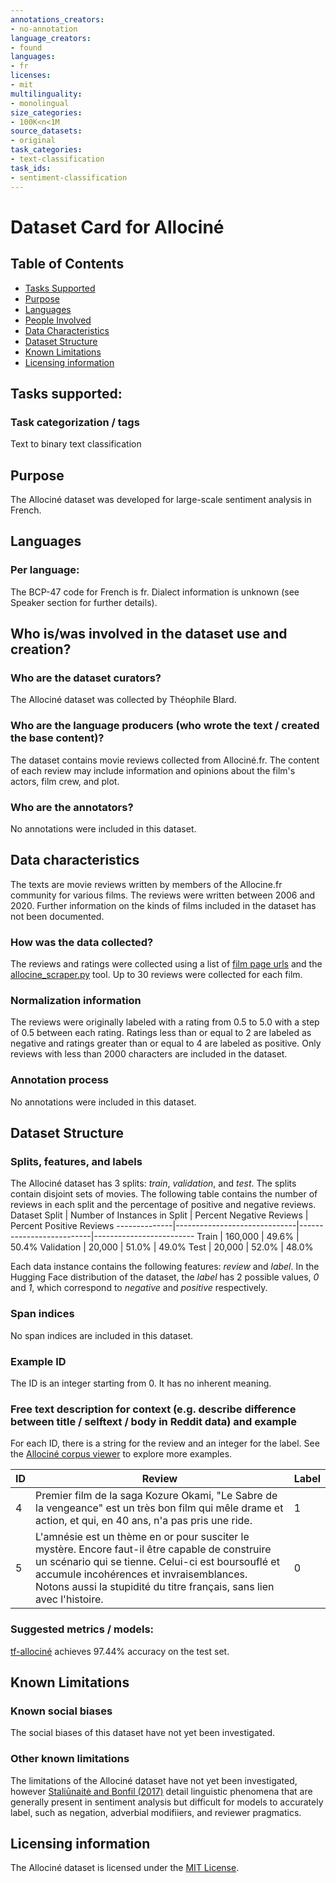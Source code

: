 ```yaml
---
annotations_creators:
- no-annotation
language_creators:
- found
languages:
- fr
licenses:
- mit
multilinguality:
- monolingual
size_categories:
- 100K<n<1M
source_datasets:
- original
task_categories:
- text-classification
task_ids:
- sentiment-classification
---
```

# Dataset Card for Allociné

## Table of Contents
- [Tasks Supported](#tasks-supported)
- [Purpose](#purpose)
- [Languages](#languages)
- [People Involved](#who-iswas-involved-in-the-dataset-use-and-creation)
- [Data Characteristics](#data-characteristics)
- [Dataset Structure](#dataset-structure)
- [Known Limitations](#known-limitations)
- [Licensing information](#licensing-information)

## Tasks supported:
### Task categorization / tags

Text to binary text classification

## Purpose

The Allociné dataset was developed for large-scale sentiment analysis in French. 

## Languages 
### Per language:

The BCP-47 code for French is fr. Dialect information is unknown (see Speaker section for further details).

## Who is/was involved in the dataset use and creation?
### Who are the dataset curators?

The Allociné dataset was collected by Théophile Blard. 

### Who are the language producers (who wrote the text / created the base content)?

The dataset contains movie reviews collected from Allociné.fr. The content of each review may include information and opinions about the film's actors, film crew, and plot.

### Who are the annotators?

No annotations were included in this dataset. 

## Data characteristics

The texts are movie reviews written by members of the Allocine.fr community for various films. The reviews were written between 2006 and 2020. Further information on the kinds of films included in the dataset has not been documented.

### How was the data collected?

The reviews and ratings were collected using a list of [film page urls](https://github.com/TheophileBlard/french-sentiment-analysis-with-bert/blob/master/allocine_dataset/allocine_films_urls.txt) and the [allocine_scraper.py](https://github.com/TheophileBlard/french-sentiment-analysis-with-bert/blob/master/allocine_dataset/allocine_scraper.py) tool. Up to 30 reviews were collected for each film. 

### Normalization information

The reviews were originally labeled with a rating from 0.5 to 5.0 with a step of 0.5 between each rating. Ratings less than or equal to 2 are labeled as negative and ratings greater than or equal to 4 are labeled as positive. Only reviews with less than 2000 characters are included in the dataset. 

### Annotation process

No annotations were included in this dataset. 

## Dataset Structure
### Splits, features, and labels

The Allociné dataset has 3 splits: _train_, _validation_, and _test_. The splits contain disjoint sets of movies. The following table contains the number of reviews in each split and the percentage of positive and negative reviews. 
Dataset Split | Number of Instances in Split | Percent Negative Reviews | Percent Positive Reviews
--------------|------------------------------|--------------------------|-------------------------
Train | 160,000 | 49.6% | 50.4%
Validation | 20,000 | 51.0% | 49.0%
Test | 20,000 | 52.0% | 48.0%

Each data instance contains the following features: _review_ and _label_. In the Hugging Face distribution of the dataset, the _label_ has 2 possible values, _0_ and _1_, which correspond to _negative_ and _positive_ respectively. 

### Span indices

No span indices are included in this dataset.

### Example ID

The ID is an integer starting from 0. It has no inherent meaning. 

### Free text description for context (e.g. describe difference between title / selftext / body in Reddit data) and example

For each ID, there is a string for the review and an integer for the label. See the [Allociné corpus viewer](https://huggingface.co/nlp/viewer/?dataset=allocine) to explore more examples.

ID | Review | Label
---|--------|-------
4	| Premier film de la saga Kozure Okami, "Le Sabre de la vengeance" est un très bon film qui mêle drame et action, et qui, en 40 ans, n'a pas pris une ride.	| 1
5	| L'amnésie est un thème en or pour susciter le mystère. Encore faut-il être capable de construire un scénario qui se tienne. Celui-ci est boursouflé et accumule incohérences et invraisemblances. Notons aussi la stupidité du titre français, sans lien avec l'histoire.	| 0


### Suggested metrics / models:

[tf-allociné](https://huggingface.co/tblard/tf-allocine) achieves 97.44% accuracy on the test set. 

## Known Limitations
### Known social biases

The social biases of this dataset have not yet been investigated.

### Other known limitations

The limitations of the Allociné dataset have not yet been investigated, however [Staliūnaitė and Bonfil (2017)](https://www.aclweb.org/anthology/W17-5410.pdf) detail linguistic phenomena that are generally present in sentiment analysis but difficult for models to accurately label, such as negation, adverbial modifiiers, and reviewer pragmatics. 

## Licensing information

The Allociné dataset is licensed under the [MIT License](https://opensource.org/licenses/MIT).

